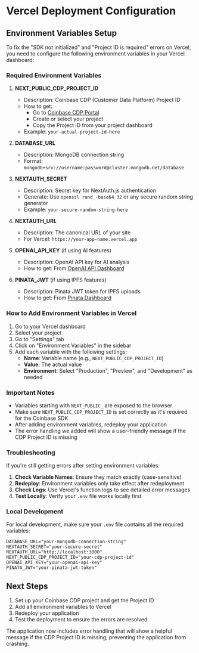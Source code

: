 # Vercel Deployment Configuration

## Environment Variables Setup

To fix the "SDK not initialized" and "Project ID is required" errors on Vercel, you need to configure the following environment variables in your Vercel dashboard:

### Required Environment Variables

1. **NEXT_PUBLIC_CDP_PROJECT_ID**
   - Description: Coinbase CDP (Customer Data Platform) Project ID
   - How to get: 
     - Go to [Coinbase CDP Portal](https://portal.cdp.coinbase.com/)
     - Create or select your project
     - Copy the Project ID from your project dashboard
   - Example: `your-actual-project-id-here`

2. **DATABASE_URL**
   - Description: MongoDB connection string
   - Format: `mongodb+srv://username:password@cluster.mongodb.net/database`

3. **NEXTAUTH_SECRET**
   - Description: Secret key for NextAuth.js authentication
   - Generate: Use `openssl rand -base64 32` or any secure random string generator
   - Example: `your-secure-random-string-here`

4. **NEXTAUTH_URL**
   - Description: The canonical URL of your site
   - For Vercel: `https://your-app-name.vercel.app`

5. **OPENAI_API_KEY** (if using AI features)
   - Description: OpenAI API key for AI analysis
   - How to get: From [OpenAI API Dashboard](https://platform.openai.com/api-keys)

6. **PINATA_JWT** (if using IPFS features)
   - Description: Pinata JWT token for IPFS uploads
   - How to get: From [Pinata Dashboard](https://app.pinata.cloud/)

### How to Add Environment Variables in Vercel

1. Go to your Vercel dashboard
2. Select your project
3. Go to "Settings" tab
4. Click on "Environment Variables" in the sidebar
5. Add each variable with the following settings:
   - **Name**: Variable name (e.g., `NEXT_PUBLIC_CDP_PROJECT_ID`)
   - **Value**: The actual value
   - **Environment**: Select "Production", "Preview", and "Development" as needed

### Important Notes

- Variables starting with `NEXT_PUBLIC_` are exposed to the browser
- Make sure `NEXT_PUBLIC_CDP_PROJECT_ID` is set correctly as it's required for the Coinbase SDK
- After adding environment variables, redeploy your application
- The error handling we added will show a user-friendly message if the CDP Project ID is missing

### Troubleshooting

If you're still getting errors after setting environment variables:

1. **Check Variable Names**: Ensure they match exactly (case-sensitive)
2. **Redeploy**: Environment variables only take effect after redeployment
3. **Check Logs**: Use Vercel's function logs to see detailed error messages
4. **Test Locally**: Verify your `.env` file works locally first

### Local Development

For local development, make sure your `.env` file contains all the required variables:

```env
DATABASE_URL="your-mongodb-connection-string"
NEXTAUTH_SECRET="your-secure-secret"
NEXTAUTH_URL="http://localhost:3000"
NEXT_PUBLIC_CDP_PROJECT_ID="your-cdp-project-id"
OPENAI_API_KEY="your-openai-api-key"
PINATA_JWT="your-pinata-jwt-token"
```

## Next Steps

1. Set up your Coinbase CDP project and get the Project ID
2. Add all environment variables to Vercel
3. Redeploy your application
4. Test the deployment to ensure the errors are resolved

The application now includes error handling that will show a helpful message if the CDP Project ID is missing, preventing the application from crashing.